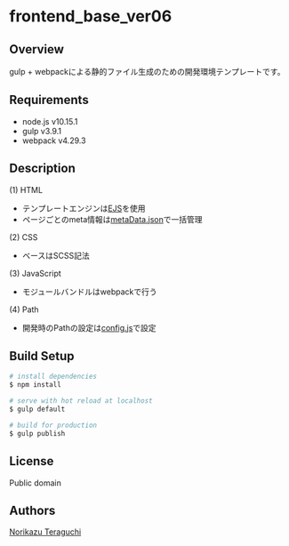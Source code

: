 # frontend_base_ver06

## Overview
gulp + webpackによる静的ファイル生成のための開発環境テンプレートです。

## Requirements
- node.js v10.15.1
- gulp v3.9.1 
- webpack v4.29.3 

## Description
(1) HTML 
- テンプレートエンジンは[EJS](https://github.com/mde/ejs)を使用
- ページごとのmeta情報は[metaData.json](https://github.com/Teraguchi0804/frontend_base_ver06/blob/master/development/src/assets/ejs/inc/metaData.json)で一括管理

(2) CSS 
- ベースはSCSS記法

(3) JavaScript
- モジュールバンドルはwebpackで行う 

(4) Path
- 開発時のPathの設定は[config.js](https://github.com/Teraguchi0804/frontend_base_ver06/blob/master/development/config.js)で設定

## Build Setup

``` bash
# install dependencies
$ npm install

# serve with hot reload at localhost
$ gulp default

# build for production
$ gulp publish
```

## License
Public domain

## Authors
[Norikazu Teraguchi](https://nrmk.jp/)